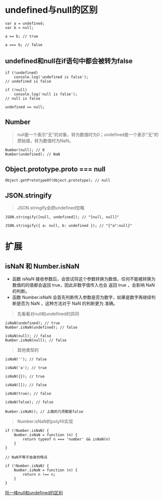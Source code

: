 # undefined与null的区别

```
var a = undefined;
var b = null;

a == b; // true

a === b; // false
```

## undefined和null在if语句中都会被转为false

```
if (!undefined) 
    console.log('undefined is false');
// undefined is false

if (!null) 
    console.log('null is false');
// null is false

undefined == null;
```

## Number

> null是一个表示"无"的对象，转为数值时为0；undefined是一个表示"无"的原始值，转为数值时为NaN。

```
Number(null); // 0
Number(undefined); // NaN
```

## Object.prototype.__proto__ === null
```
Object.getPrototypeOf(Object.prototype); // null
```

## JSON.stringify

> JSON.stringify会把undefined忽略

```
JSON.stringify([null, undefined]); // "[null, null]"

JSON.stringify({ a: null, b: undefined }); // "{"a":null}" 
```

# 扩展

## isNaN 和 Number.isNaN

- 函数 isNaN 接收参数后，会尝试将这个参数转换为数值，任何不能被转换为数值的的值都会返回 true，因此非数字值传入也会
 返回 true ，会影响 NaN 的判断。
- 函数 Number.isNaN 会首先判断传入参数是否为数字，如果是数字再继续判断是否为 NaN ，这种方法对于 NaN 的判断更为
 准确。

> 先看看对null和undefined的异同

```
isNaN(undefined); // true
Number.isNaN(undefined); // false

isNaN(null); // false
Number.isNaN(null); // false
```

> 其他类型的

```
isNaN(''); // false

isNaN('a'); // true

isNaN({}); // true

isNaN([]); // false

isNaN(true); // false

isNaN(false); // false

Number.isNaN(); // 上面的几项都是false
```

> Number.isNaN的polyfill实现

```
if (!Number.isNaN) {
    Number.isNaN = function (n) {
        return typeof n === 'number' && isNaN(n)
    }
}

// NaN不等于自身的特点

if (!Number.isNaN) {
    Number.isNaN = function (n) {
        return n !== n;
    }
}
```

[阮一峰null和undefined的区别](http://www.ruanyifeng.com/blog/2014/03/undefined-vs-null.html)